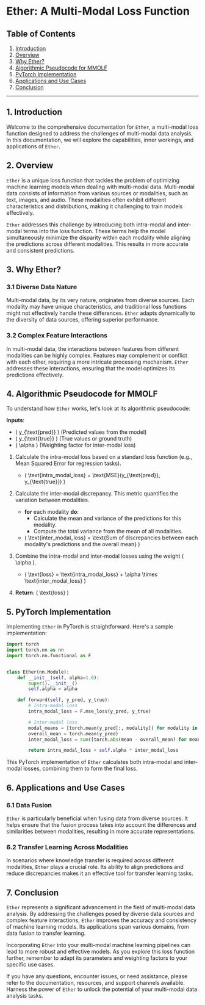 # Ether: A Multi-Modal Loss Function

## Table of Contents

1. [Introduction](#introduction)
2. [Overview](#overview)
3. [Why Ether?](#why-ether)
4. [Algorithmic Pseudocode for MMOLF](#algorithmic-pseudocode)
5. [PyTorch Implementation](#pytorch-implementation)
6. [Applications and Use Cases](#applications-use-cases)
7. [Conclusion](#conclusion)

---

## 1. Introduction <a name="introduction"></a>

Welcome to the comprehensive documentation for `Ether`, a multi-modal loss function designed to address the challenges of multi-modal data analysis. In this documentation, we will explore the capabilities, inner workings, and applications of `Ether`. 

## 2. Overview <a name="overview"></a>

`Ether` is a unique loss function that tackles the problem of optimizing machine learning models when dealing with multi-modal data. Multi-modal data consists of information from various sources or modalities, such as text, images, and audio. These modalities often exhibit different characteristics and distributions, making it challenging to train models effectively.

`Ether` addresses this challenge by introducing both intra-modal and inter-modal terms into the loss function. These terms help the model simultaneously minimize the disparity within each modality while aligning the predictions across different modalities. This results in more accurate and consistent predictions.

## 3. Why Ether? <a name="why-ether"></a>

### 3.1 Diverse Data Nature

Multi-modal data, by its very nature, originates from diverse sources. Each modality may have unique characteristics, and traditional loss functions might not effectively handle these differences. `Ether` adapts dynamically to the diversity of data sources, offering superior performance.

### 3.2 Complex Feature Interactions

In multi-modal data, the interactions between features from different modalities can be highly complex. Features may complement or conflict with each other, requiring a more intricate processing mechanism. `Ether` addresses these interactions, ensuring that the model optimizes its predictions effectively.

## 4. Algorithmic Pseudocode for MMOLF <a name="algorithmic-pseudocode"></a>

To understand how `Ether` works, let's look at its algorithmic pseudocode:

**Inputs**:
- \( y_{\text{pred}} \) (Predicted values from the model)
- \( y_{\text{true}} \) (True values or ground truth)
- \( \alpha \) (Weighting factor for inter-modal loss)

1. Calculate the intra-modal loss based on a standard loss function (e.g., Mean Squared Error for regression tasks).
   - \( \text{intra\_modal\_loss} = \text{MSE}(y_{\text{pred}}, y_{\text{true}}) \)

2. Calculate the inter-modal discrepancy. This metric quantifies the variation between modalities.
   - **for** each modality **do**:
     - Calculate the mean and variance of the predictions for this modality.
     - Compute the total variance from the mean of all modalities.
   - \( \text{inter\_modal\_loss} = \text{Sum of discrepancies between each modality's predictions and the overall mean} \)

3. Combine the intra-modal and inter-modal losses using the weight \( \alpha \).
   - \( \text{loss} = \text{intra\_modal\_loss} + \alpha \times \text{inter\_modal\_loss} \)

4. **Return**: \( \text{loss} \)

## 5. PyTorch Implementation <a name="pytorch-implementation"></a>

Implementing `Ether` in PyTorch is straightforward. Here's a sample implementation:

```python
import torch
import torch.nn as nn
import torch.nn.functional as F


class Ether(nn.Module):
    def __init__(self, alpha=1.0):
        super().__init__()
        self.alpha = alpha

    def forward(self, y_pred, y_true):
        # Intra-modal loss
        intra_modal_loss = F.mse_loss(y_pred, y_true)

        # Inter-modal loss
        modal_means = [torch.mean(y_pred[:, modality]) for modality in self.modalities]
        overall_mean = torch.mean(y_pred)
        inter_modal_loss = sum([torch.abs(mean - overall_mean) for mean in modal_means])

        return intra_modal_loss + self.alpha * inter_modal_loss
```

This PyTorch implementation of `Ether` calculates both intra-modal and inter-modal losses, combining them to form the final loss.

## 6. Applications and Use Cases <a name="applications-use-cases"></a>

### 6.1 Data Fusion

`Ether` is particularly beneficial when fusing data from diverse sources. It helps ensure that the fusion process takes into account the differences and similarities between modalities, resulting in more accurate representations.

### 6.2 Transfer Learning Across Modalities

In scenarios where knowledge transfer is required across different modalities, `Ether` plays a crucial role. Its ability to align predictions and reduce discrepancies makes it an effective tool for transfer learning tasks.

## 7. Conclusion <a name="conclusion"></a>

`Ether` represents a significant advancement in the field of multi-modal data analysis. By addressing the challenges posed by diverse data sources and complex feature interactions, `Ether` improves the accuracy and consistency of machine learning models. Its applications span various domains, from data fusion to transfer learning.

Incorporating `Ether` into your multi-modal machine learning pipelines can lead to more robust and effective models. As you explore this loss function further, remember to adapt its parameters and weighting factors to your specific use cases.

If you have any questions, encounter issues, or need assistance, please refer to the documentation, resources, and support channels available. Harness the power of `Ether` to unlock the potential of your multi-modal data analysis tasks.